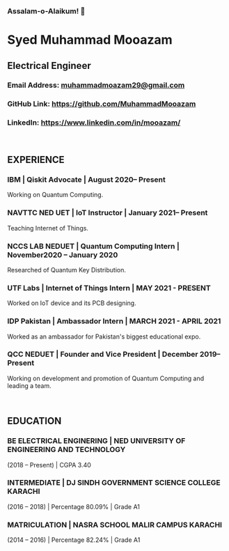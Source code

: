 <h3> Assalam-o-Alaikum! 👋 </h3>
<h1> Syed Muhammad Mooazam </h1>
<h2> Electrical Engineer </h2>

### Email Address: muhammadmoazam29@gmail.com  
### GitHub Link: https://github.com/MuhammadMooazam 
### LinkedIn: https://www.linkedin.com/in/mooazam/ 

<br/>

## EXPERIENCE 

### IBM | Qiskit Advocate | August 2020– Present 
Working on Quantum Computing.

### NAVTTC NED UET | IoT Instructor | January 2021– Present
Teaching Internet of Things.

### NCCS LAB NEDUET | Quantum Computing Intern | November2020 – January 2020  
Researched of Quantum Key Distribution.

### UTF Labs | Internet of Things Intern | MAY 2021 - PRESENT
Worked on IoT device and its PCB designing.

### IDP Pakistan | Ambassador Intern | MARCH 2021 - APRIL 2021
Worked as an ambassador for Pakistan's biggest educational expo.

### QCC NEDUET | Founder and Vice President | December 2019–Present
Working on development and promotion of Quantum Computing and leading a team. 

<br/>

## EDUCATION 

### BE ELECTRICAL ENGINERING | NED UNIVERSITY OF ENGINEERING AND TECHNOLOGY 
(2018 – Present) | CGPA 3.40 

### INTERMEDIATE | DJ SINDH GOVERNMENT SCIENCE COLLEGE KARACHI 
(2016 – 2018) | Percentage 80.09% | Grade A1

### MATRICULATION | NASRA SCHOOL MALIR CAMPUS KARACHI 
(2014 – 2016) | Percentage 82.24% | Grade A1 
